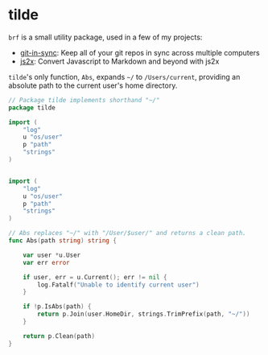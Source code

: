 # tilde # 

`brf` is a small utility package, used in a few of my projects: 

- [git-in-sync](https://github.com/jychri/git-in-sync): Keep all of
  your git repos in sync across multiple computers
- [js2x](https://github.com/jychri/js2x): Convert Javascript to Markdown and beyond with js2x

`tilde`'s only function, `Abs`, expands `~/` to `/Users/current`,
providing an absolute path to the current user's home directory. 

```go
// Package tilde implements shorthand "~/"
package tilde

import (
	"log"
	u "os/user"
	p "path"
	"strings"
)


import (
	"log"
	u "os/user"
	p "path"
	"strings"
)

// Abs replaces "~/" with "/User/$user/" and returns a clean path.
func Abs(path string) string {

	var user *u.User
	var err error

	if user, err = u.Current(); err != nil {
		log.Fatalf("Unable to identify current user")
	}

	if !p.IsAbs(path) {
		return p.Join(user.HomeDir, strings.TrimPrefix(path, "~/"))
	}

	return p.Clean(path)
}
```
